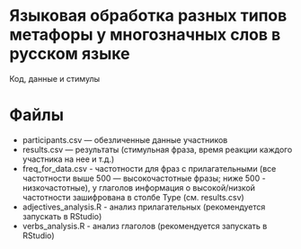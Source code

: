 # Языковая обработка разных типов метафоры у многозначных слов в русском языке 
Код, данные и стимулы 

# Файлы
* participants.csv — обезличенные данные участников
* results.csv — результаты (стимульная фраза, время реакции каждого участника на нее и т.д.)
* freq_for_data.csv - частотности для фраз с прилагательными (все частотности выше 500 — высокочастотные фразы; ниже 500 - низкочастотные), у глаголов информация о высокой/низкой частотности зашифрована в столбе Type (см. results.csv)
* adjectives_analysis.R - анализ прилагательных (рекомендуется запускать в RStudio)
* verbs_analysis.R - анализ глаголов (рекомендуется запускать в RStudio)

